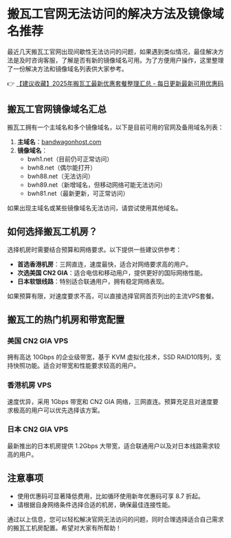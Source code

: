 # 搬瓦工官网无法访问的解决方法及镜像域名推荐

最近几天搬瓦工官网出现间歇性无法访问的问题，如果遇到类似情况，最佳解决方法是及时咨询客服，了解是否有新的镜像域名可用。为了方便用户操作，这里整理了一份解决方法和镜像域名列表供大家参考。

👉 [【建议收藏】2025年搬瓦工最新优惠套餐整理汇总 - 每日更新最新可用优惠码](https://bit.ly/banwagon)

## 搬瓦工官网镜像域名汇总

搬瓦工拥有一个主域名和多个镜像域名，以下是目前可用的官网及备用域名列表：

1. **主域名**：[bandwagonhost.com](https://bit.ly/banwagon)  
2. **镜像域名**：  
   - bwh1.net（目前仍可正常访问）  
   - bwh8.net（偶尔能打开）  
   - bwh88.net（无法访问）  
   - bwh89.net（新增域名，但移动网络可能无法访问）  
   - bwh81.net（最新更新，可正常访问）

如果出现主域名或某些镜像域名无法访问，请尝试使用其他域名。

## 如何选择搬瓦工机房？

选择机房时需要结合预算和网络要求。以下提供一些建议供参考：

- **首选香港机房**：三网直连，速度最快，适合对网络要求高的用户。  
- **次选美国 CN2 GIA**：适合电信和移动用户，提供更好的国际网络性能。  
- **日本软银线路**：特别适合联通用户，拥有稳定网络表现。  

如果预算有限，对速度要求不高，可以直接选择官网首页列出的主流VPS套餐。

## 搬瓦工的热门机房和带宽配置

### 美国 CN2 GIA VPS  
拥有高达 10Gbps 的企业级带宽，基于 KVM 虚拟化技术，SSD RAID10阵列，支持快照功能。适合对带宽和性能要求较高的用户。

### 香港机房 VPS  
速度优异，采用 1Gbps 带宽和 CN2 GIA 网络，三网直连。预算充足且对速度要求极高的用户可以优先选择该方案。

### 日本 CN2 GIA VPS  
最新推出的日本机房提供 1.2Gbps 大带宽，适合联通用户以及对日本线路需求较高的用户。

## 注意事项

- 使用优惠码可显著降低费用，比如循环使用新年优惠码可享 8.7 折起。  
- 请根据自身网络条件选择合适的机房，确保最佳连接性能。  

通过以上信息，您可以轻松解决官网无法访问的问题，同时合理选择适合自己需求的搬瓦工机房配置。希望对大家有所帮助！